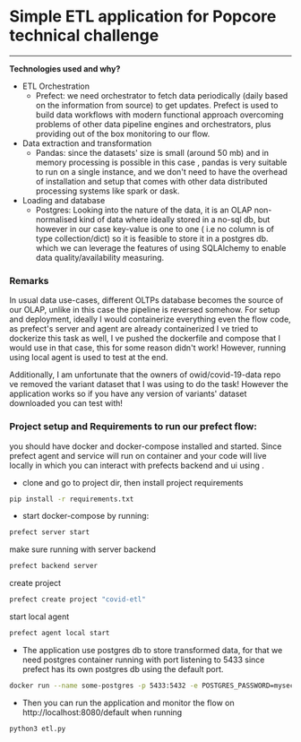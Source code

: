 
# Simple ETL application for Popcore technical challenge  #

- - - - 

**Technologies used and why?**
* ETL Orchestration
  * Prefect: we need orchestrator to fetch data periodically (daily based on the information from source) to get updates.
Prefect is used to build data workflows with modern functional approach overcoming problems 
of other data pipeline engines and orchestrators, plus providing out of the box monitoring to our flow. 
* Data extraction and transformation
  * Pandas: since the datasets' size is small (around 50 mb) and in memory processing is possible in this case , 
  pandas is very suitable to run on a single instance, and we don't need to have the overhead of installation and setup 
  that comes with other data distributed processing systems like spark or dask. 
* Loading and database
  * Postgres: Looking into the nature of the data, it is an OLAP non-normalised kind of data where ideally stored in a no-sql db, but however 
  in our case key-value is one to one ( i.e no column is of type collection/dict) so it is feasible to store it in a postgres db.
  which we can leverage the features of using SQLAlchemy to enable data quality/availability measuring. 


### Remarks

In usual data use-cases, different OLTPs database becomes the source of our OLAP, unlike in this case the pipeline is reversed somehow.
For setup and deployment, ideally I would containerize everything even the flow code, as prefect's server and agent are already containerized
I ve tried to dockerize this task as well, I ve pushed the dockerfile and compose that I would use in that case, this for some reason didn't work! 
However, running using local agent is used to test at the end.

Additionally, I am unfortunate that the owners of owid/covid-19-data repo ve removed the variant dataset that I was using to do the task! 
However the application works so if you have any version of variants' dataset downloaded you can test with!  


### Project setup and Requirements to run our prefect flow:

 you should have docker and docker-compose installed and started. Since prefect agent and service will run 
on container and your code will live locally in which you can interact with prefects backend and ui using . 


* clone and go to project dir, then install project requirements
```bash
pip install -r requirements.txt
```
* start docker-compose by running: 
```bash
prefect server start
```
make sure running with server backend  
```bash
prefect backend server
```
create project
```bash
prefect create project "covid-etl"
```
start local agent 
```bash
prefect agent local start
```
* The application use postgres db to store transformed data, for that we need postgres container running with port listening to 5433 since prefect has its own postgres db using the default port. 
```bash
docker run --name some-postgres -p 5433:5432 -e POSTGRES_PASSWORD=mysecretpassword -d postgres
```

* Then you can run the application and monitor the flow on http://localhost:8080/default when running
```buildoutcfg
python3 etl.py
```
